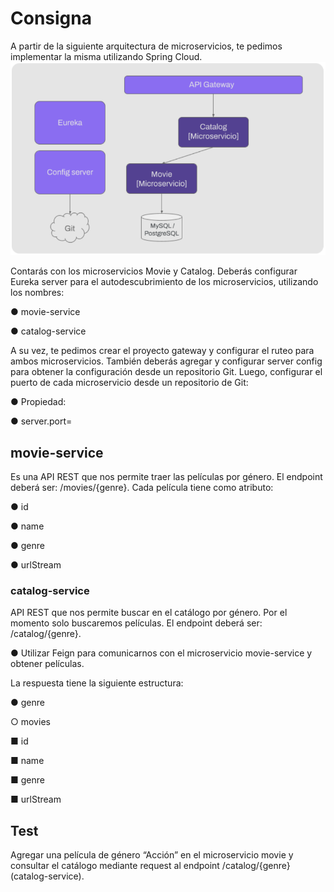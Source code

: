 # Consigna
A partir de la siguiente arquitectura de microservicios, te pedimos implementar la misma
utilizando Spring Cloud.
![Arquitectura de microservicios](https://raw.githubusercontent.com/Laura-2950/Proyect-Movies-Catalogs-V1/main/Captura.PNG)

Contarás con los microservicios Movie y Catalog. Deberás configurar Eureka server para el
autodescubrimiento de los microservicios, utilizando los nombres:

● movie-service

● catalog-service

A su vez, te pedimos crear el proyecto gateway y configurar el ruteo para ambos
microservicios. También deberás agregar y configurar server config para obtener la
configuración desde un repositorio Git.
Luego, configurar el puerto de cada microservicio desde un repositorio de Git:

● Propiedad:

● server.port=

## movie-service
Es una API REST que nos permite traer las películas por género. El endpoint deberá ser:
/movies/{genre}. Cada película tiene como atributo:

● id

● name

● genre

● urlStream

### catalog-service
API REST que nos permite buscar en el catálogo por género. Por el momento solo
buscaremos películas. El endpoint deberá ser: /catalog/{genre}.

● Utilizar Feign para comunicarnos con el microservicio movie-service y
obtener películas.

La respuesta tiene la siguiente estructura:

● genre

○ movies

■ id

■ name

■ genre

■ urlStream

## Test
Agregar una película de género “Acción” en el microservicio movie y consultar el catálogo
mediante request al endpoint /catalog/{genre} (catalog-service).
